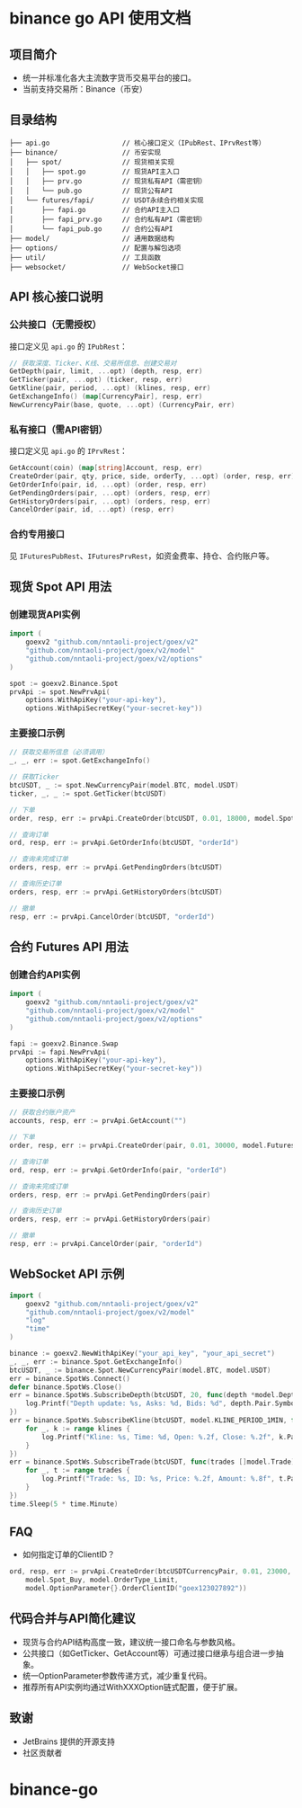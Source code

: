 # binance go API 使用文档

## 项目简介
- 统一并标准化各大主流数字货币交易平台的接口。
- 当前支持交易所：Binance（币安）

## 目录结构
```
├── api.go                  // 核心接口定义（IPubRest、IPrvRest等）
├── binance/                // 币安实现
│   ├── spot/               // 现货相关实现
│   │   ├── spot.go         // 现货API主入口
│   │   ├── prv.go          // 现货私有API（需密钥）
│   │   └── pub.go          // 现货公有API
│   └── futures/fapi/       // USDT永续合约相关实现
│       ├── fapi.go         // 合约API主入口
│       ├── fapi_prv.go     // 合约私有API（需密钥）
│       └── fapi_pub.go     // 合约公有API
├── model/                  // 通用数据结构
├── options/                // 配置与解包选项
├── util/                   // 工具函数
├── websocket/              // WebSocket接口
```

## API 核心接口说明

### 公共接口（无需授权）
接口定义见 `api.go` 的 `IPubRest`：
```go
// 获取深度、Ticker、K线、交易所信息、创建交易对
GetDepth(pair, limit, ...opt) (depth, resp, err)
GetTicker(pair, ...opt) (ticker, resp, err)
GetKline(pair, period, ...opt) (klines, resp, err)
GetExchangeInfo() (map[CurrencyPair], resp, err)
NewCurrencyPair(base, quote, ...opt) (CurrencyPair, err)
```

### 私有接口（需API密钥）
接口定义见 `api.go` 的 `IPrvRest`：
```go
GetAccount(coin) (map[string]Account, resp, err)
CreateOrder(pair, qty, price, side, orderTy, ...opt) (order, resp, err)
GetOrderInfo(pair, id, ...opt) (order, resp, err)
GetPendingOrders(pair, ...opt) (orders, resp, err)
GetHistoryOrders(pair, ...opt) (orders, resp, err)
CancelOrder(pair, id, ...opt) (resp, err)
```

### 合约专用接口
见 `IFuturesPubRest`、`IFuturesPrvRest`，如资金费率、持仓、合约账户等。

## 现货 Spot API 用法

### 创建现货API实例
```go
import (
    goexv2 "github.com/nntaoli-project/goex/v2"
    "github.com/nntaoli-project/goex/v2/model"
    "github.com/nntaoli-project/goex/v2/options"
)

spot := goexv2.Binance.Spot
prvApi := spot.NewPrvApi(
    options.WithApiKey("your-api-key"),
    options.WithApiSecretKey("your-secret-key"))
```

### 主要接口示例
```go
// 获取交易所信息（必须调用）
_, _, err := spot.GetExchangeInfo()

// 获取Ticker
btcUSDT, _ := spot.NewCurrencyPair(model.BTC, model.USDT)
ticker, _, _ := spot.GetTicker(btcUSDT)

// 下单
order, resp, err := prvApi.CreateOrder(btcUSDT, 0.01, 18000, model.Spot_Buy, model.OrderType_Limit)

// 查询订单
ord, resp, err := prvApi.GetOrderInfo(btcUSDT, "orderId")

// 查询未完成订单
orders, resp, err := prvApi.GetPendingOrders(btcUSDT)

// 查询历史订单
orders, resp, err := prvApi.GetHistoryOrders(btcUSDT)

// 撤单
resp, err := prvApi.CancelOrder(btcUSDT, "orderId")
```

## 合约 Futures API 用法

### 创建合约API实例
```go
import (
    goexv2 "github.com/nntaoli-project/goex/v2"
    "github.com/nntaoli-project/goex/v2/model"
    "github.com/nntaoli-project/goex/v2/options"
)

fapi := goexv2.Binance.Swap
prvApi := fapi.NewPrvApi(
    options.WithApiKey("your-api-key"),
    options.WithApiSecretKey("your-secret-key"))
```

### 主要接口示例
```go
// 获取合约账户资产
accounts, resp, err := prvApi.GetAccount("")

// 下单
order, resp, err := prvApi.CreateOrder(pair, 0.01, 30000, model.Futures_OpenBuy, model.OrderType_Limit)

// 查询订单
ord, resp, err := prvApi.GetOrderInfo(pair, "orderId")

// 查询未完成订单
orders, resp, err := prvApi.GetPendingOrders(pair)

// 查询历史订单
orders, resp, err := prvApi.GetHistoryOrders(pair)

// 撤单
resp, err := prvApi.CancelOrder(pair, "orderId")
```

## WebSocket API 示例
```go
import (
    goexv2 "github.com/nntaoli-project/goex/v2"
    "github.com/nntaoli-project/goex/v2/model"
    "log"
    "time"
)

binance := goexv2.NewWithApiKey("your_api_key", "your_api_secret")
_, _, err := binance.Spot.GetExchangeInfo()
btcUSDT, _ := binance.Spot.NewCurrencyPair(model.BTC, model.USDT)
err = binance.SpotWs.Connect()
defer binance.SpotWs.Close()
err = binance.SpotWs.SubscribeDepth(btcUSDT, 20, func(depth *model.Depth) {
    log.Printf("Depth update: %s, Asks: %d, Bids: %d", depth.Pair.Symbol, len(depth.Asks), len(depth.Bids))
})
err = binance.SpotWs.SubscribeKline(btcUSDT, model.KLINE_PERIOD_1MIN, func(klines []model.Kline) {
    for _, k := range klines {
        log.Printf("Kline: %s, Time: %d, Open: %.2f, Close: %.2f", k.Pair.Symbol, k.Timestamp, k.Open, k.Close)
    }
})
err = binance.SpotWs.SubscribeTrade(btcUSDT, func(trades []model.Trade) {
    for _, t := range trades {
        log.Printf("Trade: %s, ID: %s, Price: %.2f, Amount: %.8f", t.Pair.Symbol, t.Tid, t.Price, t.Amount)
    }
})
time.Sleep(5 * time.Minute)
```

## FAQ
- 如何指定订单的ClientID？
```go
ord, resp, err := prvApi.CreateOrder(btcUSDTCurrencyPair, 0.01, 23000,
    model.Spot_Buy, model.OrderType_Limit,
    model.OptionParameter{}.OrderClientID("goex123027892"))
```

## 代码合并与API简化建议
- 现货与合约API结构高度一致，建议统一接口命名与参数风格。
- 公共接口（如GetTicker、GetAccount等）可通过接口继承与组合进一步抽象。
- 统一OptionParameter参数传递方式，减少重复代码。
- 推荐所有API实例均通过WithXXXOption链式配置，便于扩展。

## 致谢
- JetBrains 提供的开源支持
- 社区贡献者

# binance-go
